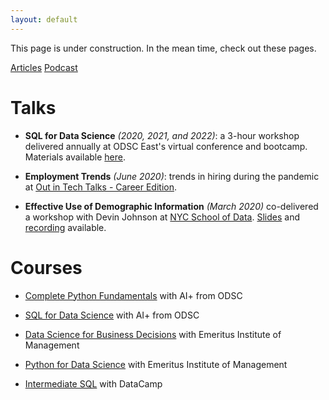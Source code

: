 ```yaml
---
layout: default
---
```


This page is under construction. In the mean time, check out these pages.

[Articles](_pages/articles.md)
[Podcast](_pages/podcast.md)

# Talks

- **SQL for Data Science** _(2020, 2021, and 2022)_: a 3-hour workshop delivered annually at ODSC East's virtual conference and bootcamp. Materials available [here](https://github.com/mona-kay/odsc-sql-for-data-science).

- **Employment Trends** _(June 2020)_: trends in hiring during the pandemic at [Out in Tech Talks - Career Edition](https://outintechtalks.splashthat.com/).

- **Effective Use of Demographic Information** _(March 2020)_ co-delivered a workshop with Devin Johnson at [NYC School of Data](https://www.schoolofdata.nyc/). [Slides](/files/demographic_info.pdf) and [recording](https://www.youtube.com/watch?v=0EdsYzzndsw&t) available.


# Courses

- [Complete Python Fundamentals](https://aiplus.odsc.com/courses/complete-python-fundamentals) with AI+ from ODSC

- [SQL for Data Science](https://aiplus.odsc.com/courses/sql-for-data-science)  with AI+ from ODSC

- [Data Science for Business Decisions](https://execed.alliancembs.manchester.ac.uk/data-science?utm_content=University&utm_term=Alliance-Manchester-Business-School&utm_campaign=direct_EmWebsite_University_Alliance-Manchester-Business-School) with Emeritus Institute of Management

- [Python for Data Science](https://emeritus.org/management-certificate-programs/python-for-data-science/) with Emeritus Institute of Management

- [Intermediate SQL](https://www.datacamp.com/courses/intermediate-sql) with DataCamp
